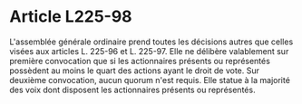 # Article L225-98

L'assemblée générale ordinaire prend toutes les décisions autres que celles visées aux articles L. 225-96 et L. 225-97.   Elle ne délibère valablement sur première convocation que si les actionnaires présents ou représentés possèdent au moins le quart des actions ayant le droit de vote. Sur deuxième convocation, aucun quorum n'est requis.   Elle statue à la majorité des voix dont disposent les actionnaires présents ou représentés.